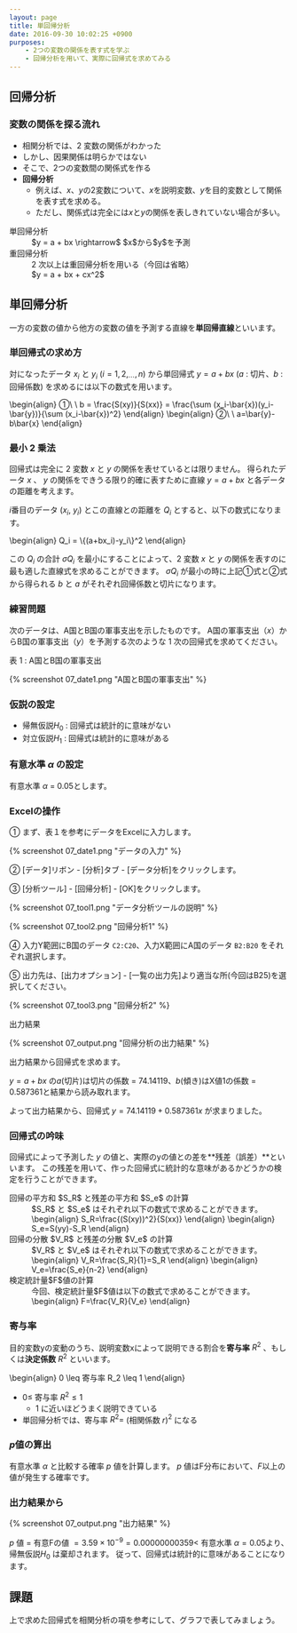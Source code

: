 ```yaml
---
layout: page
title: 単回帰分析
date: 2016-09-30 10:02:25 +0900
purposes:
    - 2つの変数の関係を表す式を学ぶ
    - 回帰分析を用いて、実際に回帰式を求めてみる
---
```



回帰分析
--------

### 変数の関係を探る流れ

-   相関分析では、2 変数の関係がわかった
-   しかし、因果関係は明らかではない
-   そこで、2つの変数間の関係式を作る
-   **回帰分析**
    -   例えば、$x$、$y$の2変数について、$x$を説明変数、$y$を目的変数として関係を表す式を求める。
    -   ただし、関係式は完全には$x$と$y$の関係を表しきれていない場合が多い。

<dl>
<dt>単回帰分析</dt>
<dd>$y = a + bx \rightarrow$ $x$から$y$を予測</dd>
<dt>重回帰分析</dt>
<dd>2 次以上は重回帰分析を用いる（今回は省略）</dd>
<dd>$y = a + bx + cx^2$</dd>
</dl>


単回帰分析
----------

一方の変数の値から他方の変数の値を予測する直線を**単回帰直線**といいます。

### 単回帰式の求め方

対になったデータ $x_i$ と $y_i$ ($i = 1,2,_\cdots ,n$) から単回帰式 $y = a + bx$ ($a$ : 切片、$b$ : 回帰係数) を求めるには以下の数式を用います。

\begin{align}
  &#9312;\ \ b = \frac{S(xy)}{S(xx)} = \frac{\sum (x_i-\bar{x})(y_i-\bar{y})}{\sum (x_i-\bar{x})^2}
\end{align}
\begin{align}
  &#9313;\ \ a=\bar{y}-b\bar{x}
\end{align}

### 最小 2 乗法

回帰式は完全に 2 変数 $x$ と $y$ の関係を表せているとは限りません。
得られたデータ $x$ 、 $y$ の関係をできうる限り的確に表すために直線 $y = a + bx$ と各データの距離を考えます。

$i$番目のデータ ($x_i$, $y_i$) とこの直線との距離を $Q_i$ とすると、以下の数式になります。

\begin{align}
  Q_i = \\{(a+bx_i)-y_i\\}^2
\end{align}

この $Q_i$ の合計 $\sigma Q_i$ を最小にすることによって、2 変数 $x$ と $y$ の関係を表すのに最も適した直線式を求めることができます。
$\sigma Q_i$ が最小の時に上記&#9312;式と&#9313;式から得られる $b$ と $a$ がそれぞれ回帰係数と切片になります。

### 練習問題

次のデータは、A国とB国の軍事支出を示したものです。
A国の軍事支出（$x$）からB国の軍事支出（$y$）を予測する次のような 1 次の回帰式を求めてください。

表 1  : A国とB国の軍事支出

{% screenshot 07_date1.png "A国とB国の軍事支出" %}

### 仮説の設定

-   帰無仮説$H_0$ : 回帰式は統計的に意味がない
-   対立仮説$H_1$ : 回帰式は統計的に意味がある

### 有意水準 $\alpha$ の設定

有意水準 $\alpha$ = 0.05とします。

### Excelの操作

&#9312; まず、表１を参考にデータをExcelに入力します。

{% screenshot 07_date1.png "データの入力" %}

&#9313; [データ]リボン - [分析]タブ - [データ分析]をクリックします。

&#9314; [分析ツール] - [回帰分析] - [OK]をクリックします。

{% screenshot 07_tool1.png "データ分析ツールの説明" %}

{% screenshot 07_tool2.png "回帰分析1" %}

&#9315; 入力Y範囲にB国のデータ `C2:C20`、入力X範囲にA国のデータ `B2:B20` をそれぞれ選択します。

&#9316; 出力先は、[出力オプション] - [一覧の出力先]より適当な所(今回はB25)を選択してください。

{% screenshot 07_tool3.png "回帰分析2" %}

出力結果

{% screenshot 07_output.png "回帰分析の出力結果" %}

出力結果から回帰式を求めます。

$y = a + bx$ の$a$(切片)は切片の係数 = 74.14119、$b$(傾き)はX値1の係数 = 0.587361と結果から読み取れます。

よって出力結果から、回帰式 $y = 74.14119 + 0.587361x$ が求まりました。

### 回帰式の吟味

回帰式によって予測した $y$ の値と、実際のyの値との差を**残差（誤差）**といいます。
この残差を用いて、作った回帰式に統計的な意味があるかどうかの検定を行うことができます。

<dl>
<dt>回帰の平方和 $S_R$ と残差の平方和 $S_e$ の計算</dt>
<dd>$S_R$ と $S_e$ はそれぞれ以下の数式で求めることができます。</dd>
<dd>
\begin{align}
  S_R=\frac{(S(xy))^2}{S(xx)}
\end{align}
\begin{align}
  S_e=S(yy)-S_R
\end{align}
</dd>

<dt>回帰の分散 $V_R$ と残差の分散 $V_e$ の計算</dt>
<dd>$V_R$ と $V_e$ はそれぞれ以下の数式で求めることができます。</dd>
<dd>
\begin{align}
  V_R=\frac{S_R}{1}=S_R
\end{align}
\begin{align}
  V_e=\frac{S_e}{n-2}
\end{align}
</dd>

<dt>検定統計量$F$値の計算</dt>
<dd>今回、検定統計量$F$値は以下の数式で求めることができます。</dd>
<dd>
\begin{align}
  F=\frac{V_R}{V_e}
\end{align}
</dd>
</dl>

### 寄与率

目的変数yの変動のうち、説明変数xによって説明できる割合を**寄与率** $R^2$ 、もしくは**決定係数** $R^2$ といいます。

\begin{align}
  0 \leq 寄与率 R_2 \leq 1
\end{align}

-   $0 \leq$ 寄与率 $R^2 \leq 1$
    -   1 に近いほどうまく説明できている
-   単回帰分析では、寄与率 $R^2 =$ (相関係数 $r$)$^2$ になる

### $p$値の算出

有意水準 $\alpha$ と比較する確率 $p$ 値を計算します。
$p$ 値はF分布において、$F$以上の値が発生する確率です。

### 出力結果から

{% screenshot 07_output.png "出力結果" %}

$p$ 値 $=$ 有意Fの値 $= 3.59 \times 10^{-9} = 0.00000000359 <$ 有意水準 $\alpha = 0.05$より、帰無仮説$H_0$ は棄却されます。
従って、回帰式は統計的に意味があることになります。


課題
------

上で求めた回帰式を相関分析の項を参考にして、グラフで表してみましょう。

